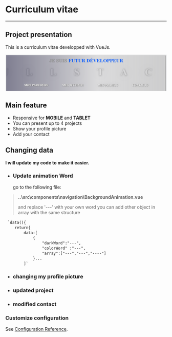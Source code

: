 # Curriculum vitae
***

## Project presentation

This is a curriculum vitae developped with VueJs.

![image extrait de mon CV](https://github.com/aviateur22/moncv/blob/master/src/assets/images/github/banner.PNG "Titre, facultatif")

## Main feature
- Responsive for **MOBILE** and **TABLET**
- You can present up to 4 projects
- Show your profile picture
- Add your contact

## Changing data

**I will update my code to make it easier.**

- ### Update animation Word
    go to the following file:

>**..\src\components\navigation\BackgroundAnimation.vue** 
>
>and replace '---' with your own word
>you can add other object in array with the same structure

     `data(){
        return{
            data:[
                {
                    "darkWord":"---",
                    "colorWord" :"---",
                    "array":["---","---","----"]
                }...
            ]`

- ### changing my profile picture

- ### updated project

- ### modified contact

### Customize configuration
See [Configuration Reference](https://cli.vuejs.org/config/).
